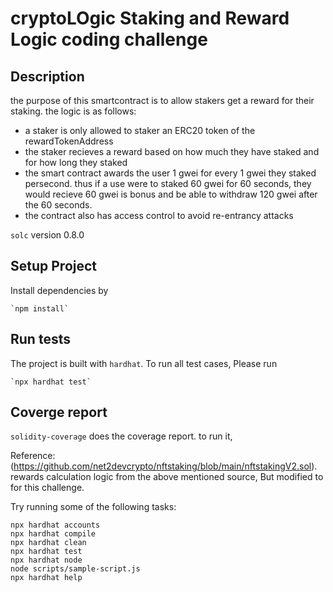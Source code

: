 # cryptoLOgic Staking and Reward Logic coding challenge

## Description

the purpose of this smartcontract is to allow stakers get a reward for their staking. the logic is as follows:

- a staker is only allowed to staker an ERC20 token of the rewardTokenAddress
- the staker recieves a reward based on how much they have staked and for how long they staked
- the smart contract awards the user 1 gwei for every 1 gwei they staked persecond. thus if a use were to staked 60 gwei for 60 seconds, they would recieve 60 gwei is bonus and be able to withdraw 120 gwei after the 60 seconds.
- the contract also has access control to avoid re-entrancy attacks

`solc` version 0.8.0

## Setup Project

Install dependencies by

    `npm install`

## Run tests

The project is built with `hardhat`. To run all test cases, Please run

    `npx hardhat test`

## Coverge report

`solidity-coverage` does the coverage report. to run it,

Reference: (https://github.com/net2devcrypto/nftstaking/blob/main/nftstakingV2.sol).
rewards calculation logic from the above mentioned source, But modified to for this challenge.

Try running some of the following tasks:

```shell
npx hardhat accounts
npx hardhat compile
npx hardhat clean
npx hardhat test
npx hardhat node
node scripts/sample-script.js
npx hardhat help
```

